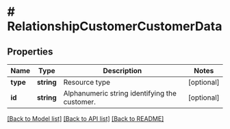 # # RelationshipCustomerCustomerData

## Properties

Name | Type | Description | Notes
------------ | ------------- | ------------- | -------------
**type** | **string** | Resource type | [optional]
**id** | **string** | Alphanumeric string identifying the customer. | [optional]

[[Back to Model list]](../../README.md#models) [[Back to API list]](../../README.md#endpoints) [[Back to README]](../../README.md)
